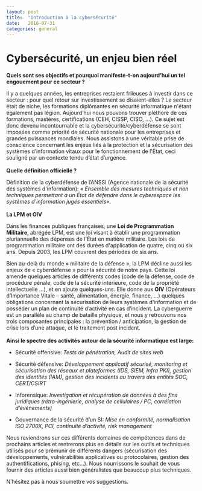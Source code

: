 ```yaml
---
layout: post
title:  "Introduction à la cybersécurité"
date:   2016-07-31
categories: general
---
```

Cybersécurité, un enjeu bien réel
===================
**Quels sont ses objectifs et pourquoi manifeste-t-on aujourd’hui un tel engouement pour ce secteur ?** 

Il y a quelques années, les entreprises restaient frileuses à investir dans ce secteur : pour quel retour sur investissement se disaient-elles ? Le secteur était de niche, les formations diplômantes en sécurité informatique n'étant également pas légion. Aujourd’hui nous pouvons trouver pléthore de ces formations, mastères, certifications (CEH, CISSP, CISO, …). 
Ce sujet est donc devenu incontournable et la cybersécurité/cyberdéfense se sont imposées comme priorité de sécurité nationale pour les entreprises et grandes puissances mondiales. Nous assistons à une véritable prise de conscience concernant les enjeux liés à la protection et la sécurisation des systèmes d’information vitaux pour le fonctionnement de l'État, ceci souligné par un contexte tendu d’état d’urgence.
<br />
<br />
**Quelle définition officielle ?**

Définition de la cyberdéfense de l’ANSSI (Agence nationale de la sécurité des systèmes d'information): *« Ensemble des mesures techniques et non techniques permettant à un État de défendre dans le cyberespace les systèmes d’information jugés essentiels»*.
<br />
<br />
**La LPM et OIV**

Dans les finances publiques françaises, une **Loi de Programmation Militaire**, abrégée LPM, est une loi visant à établir une programmation pluriannuelle des dépenses de l'État en matière militaire. Les lois de programmation militaire ont des durées d'application de quatre, cinq ou six ans. Depuis 2003, les LPM couvrent des périodes de six ans.

Bien au-delà du monde « militaire de la défense », la LPM décline aussi les enjeux de « cyberdéfense » pour la sécurité de notre pays. Cette loi amende quelques articles de différents codes (code de la défense, code de procédure pénale, code de la sécurité intérieure, code de la propriété intellectuelle …), et en ajoute quelques-uns. Elle donne aux **OIV** (Opérateurs d’Importance Vitale – santé, alimentation, énergie, finance, …) quelques obligations concernant la sécurisation de leurs systèmes d’information et de posséder un plan de continuité d’activité en cas d’incident.
La cyberguerre est un parallèle au champ de bataille physique, et nous y retrouvons nos trois composantes principales : la prévention / anticipation, la gestion de crise lors d’une attaque, et le traitement post incident. 
<br />
<br />
**Ainsi le spectre des activités autour de la sécurité informatique est large:**

 - Sécurité offensive: *Tests de pénétration, Audit de sites web*

 -	Sécurité défensive: *Développement applicatif sécurisé, monitoring et sécurisation des réseaux et plateformes (IDS, SIEM, Infra PKI), gestion des identités (IAM), gestion 	des incidents au travers des entités SOC, CERT/CSIRT*

 -	Inforensique: *Investigation et récupération de données à des fins juridiques (rétro-ingénierie, analyse de cellulaires / PC, corrélation d’évènements)*

 -	Gouvernance de la sécurité d’un SI: *Mise en conformité, normalisation ISO 2700X, PCI, continuité d’activité, risk management*


Nous reviendrons sur ces différents domaines de compétences dans de prochains articles et rentrerons plus en détails sur les outils et techniques utilisés pour se prémunir de différents dangers (sécurisation des développements, vulnérabilités applicatives ou protocolaires, gestion des authentifications, phising, etc…). 
Nous nourrissons le souhait de vous fournir des articles aussi bien généralistes que beaucoup plus techniques.

N’hésitez pas à nous soumettre vos suggestions.

